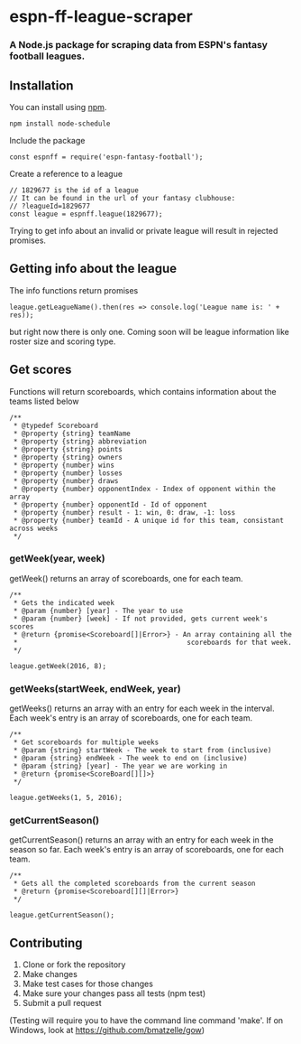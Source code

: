 # espn-ff-league-scraper
### A Node.js package for scraping data from ESPN's fantasy football leagues.

## Installation

You can install using [npm](https://www.npmjs.com/package/node-schedule).
```
npm install node-schedule
```
Include the package
```
const espnff = require('espn-fantasy-football');
```
Create a reference to a league
```
// 1829677 is the id of a league
// It can be found in the url of your fantasy clubhouse:
// ?leagueId=1829677
const league = espnff.league(1829677);
```
Trying to get info about an invalid or private league will result in rejected promises.

## Getting info about the league
The info functions return promises
```
league.getLeagueName().then(res => console.log('League name is: ' + res));
```
but right now there is only one.  Coming soon will be league information like roster size and scoring type.

## Get scores
Functions will return scoreboards, which contains information about the teams listed below
```
/**
 * @typedef Scoreboard
 * @property {string} teamName
 * @property {string} abbreviation
 * @property {string} points
 * @property {string} owners
 * @property {number} wins
 * @property {number} losses
 * @property {number} draws
 * @property {number} opponentIndex - Index of opponent within the array
 * @property {number} opponentId - Id of opponent
 * @property {number} result - 1: win, 0: draw, -1: loss
 * @property {number} teamId - A unique id for this team, consistant across weeks
 */
```

### getWeek(year, week)
getWeek() returns an array of scoreboards, one for each team.
```
/**
 * Gets the indicated week
 * @param {number} [year] - The year to use
 * @param {number} [week] - If not provided, gets current week's scores
 * @return {promise<Scoreboard[]|Error>} - An array containing all the
 *                                          scoreboards for that week.
 */
 
league.getWeek(2016, 8);
```

### getWeeks(startWeek, endWeek, year)
getWeeks() returns an array with an entry for each week in the interval.  Each week's entry is an array of scoreboards, one for each team.
```
/**
 * Get scoreboards for multiple weeks
 * @param {string} startWeek - The week to start from (inclusive)
 * @param {string} endWeek - The week to end on (inclusive)
 * @param {string} [year] - The year we are working in
 * @return {promise<ScoreBoard[][]>}
 */

league.getWeeks(1, 5, 2016);
```

### getCurrentSeason()
getCurrentSeason() returns an array with an entry for each week in the season so far.  Each week's entry is an array of scoreboards, one for each team.
```
/**
 * Gets all the completed scoreboards from the current season
 * @return {promise<Scoreboard[][]|Error>}
 */
 
league.getCurrentSeason();
```

## Contributing
1. Clone or fork the repository
3. Make changes
4. Make test cases for those changes
5. Make sure your changes pass all tests (npm test)
6. Submit a pull request

(Testing will require you to have the command line command 'make'.  If on Windows, look at https://github.com/bmatzelle/gow)
